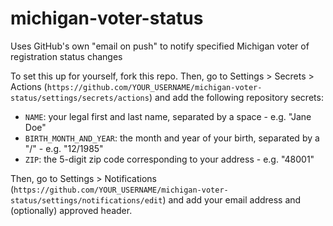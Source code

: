 # michigan-voter-status

Uses GitHub's own "email on push" to notify specified Michigan voter of registration status changes

To set this up for yourself, fork this repo. Then, go to Settings > Secrets > Actions (`https://github.com/YOUR_USERNAME/michigan-voter-status/settings/secrets/actions`) and add the following repository secrets:

* `NAME`: your legal first and last name, separated by a space - e.g. "Jane Doe"
* `BIRTH_MONTH_AND_YEAR`: the month and year of your birth, separated by a "/" - e.g. "12/1985"
* `ZIP`: the 5-digit zip code corresponding to your address - e.g. "48001"

Then, go to Settings > Notifications (`https://github.com/YOUR_USERNAME/michigan-voter-status/settings/notifications/edit`) and add your email address and (optionally) approved header.
